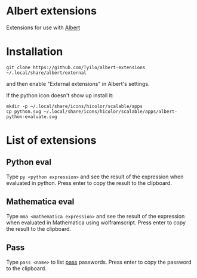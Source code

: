# Albert extensions

Extensions for use with [Albert](https://albertlauncher.github.io/)

Installation
==

```
git clone https://github.com/Tyilo/albert-extensions ~/.local/share/albert/external
```

and then enable "External extensions" in Albert's settings.


If the python icon doesn't show up install it:

```
mkdir -p ~/.local/share/icons/hicolor/scalable/apps
cp python.svg ~/.local/share/icons/hicolor/scalable/apps/albert-python-evaluate.svg
```


List of extensions
==

Python eval
--

Type `py <python expression>` and see the result of the expression when evaluated in python. Press enter to copy the result to the clipboard.


Mathematica eval
--

Type `mma <mathematica expression>` and see the result of the expression when evaluated in Mathematica using wolframscript. Press enter to copy the result to the clipboard.


Pass
--

Type `pass <name>` to list [pass](https://www.passwordstore.org/) passwords. Press enter to copy the password to the clipboard.
